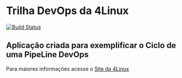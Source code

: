 # Trilha DevOps da 4Linux

<!-- Altere a Flag abaixo com sua URL do Travis -->
[![Build Status](https://travis-ci.org/PatrickElanoPiresMelo/DevOpsLab-HelloWorld.svg?branch=master)](https://travis-ci.org/PatrickElanoPiresMelo/DevOpsLab-HelloWorld)

## Aplicação criada para exemplificar o Ciclo de uma PipeLine DevOps


Para maiores informações acesse o [Site da 4Linux](https://www.4linux.com.br/cursos/devops)
